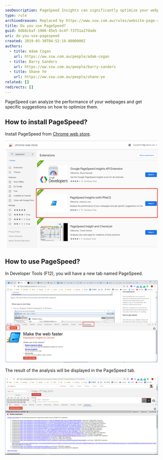 ```yaml
---
seoDescription: PageSpeed Insights can significantly optimize your webpages' performance with actionable suggestions.
type: rule
archivedreason: Replaced by https://www.ssw.com.au/rules/website-page-speed (using Google's standard page instead of a browser add-on)
title: Do you use PageSpeed?
guid: 0db8cbaf-1906-45e5-bc4f-73751a27dade
uri: do-you-use-pagespeed
created: 2019-05-30T04:52:19.0000000Z
authors:
  - title: Adam Cogan
    url: https://ww.ssw.com.au/people/adam-cogan
  - title: Barry Sanders
    url: https://ww.ssw.com.au/people/barry-sanders
  - title: Shane Ye
    url: https://ww.ssw.com.au/people/shane-ye
related: []
redirects: []
---
```


PageSpeed can analyze the performance of your webpages and get specific suggestions on how to optimize them.

<!--endintro-->

## How to install PageSpeed?

Install PageSpeed from [Chrome web store](https://chrome.google.com/webstore/detail/pagespeed-insights-with-p/lanlbpjbalfkflkhegagflkgcfklnbnh?hl=en-GB).

![Figure:  Install PageSpeed Insights (with PNaCl)](2d.png)

## How to use PageSpeed?

In Developer Tools (F12), you will have a new tab named PageSpeed.

![Figure: Start your PageSpeed by clicking "Analyze"](use-pageSpeed.png)

The result of the analysis will be displayed in the PageSpeed tab.

![Figure: Some files can be compressed more than 80%](compressed-result.png)
